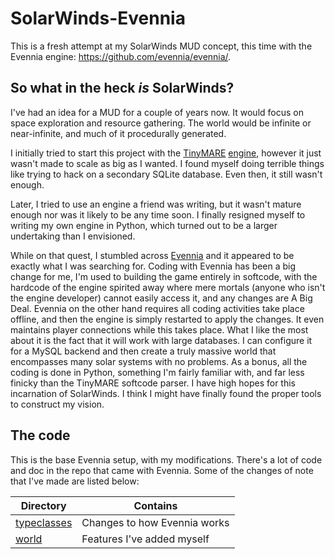 # SolarWinds-Evennia

This is a fresh attempt at my SolarWinds MUD concept, this time with the
Evennia engine: https://github.com/evennia/evennia/.

## So what in the heck _is_ SolarWinds?

I've had an idea for a MUD for a couple of years now. It would focus on space
exploration and resource gathering. The world would be infinite or
near-infinite, and much of it procedurally generated.

I initially tried to start this project with the
[TinyMARE](http://mare.qbfreak.net/TinyMARE/WhatIsTinyMARE)
[engine](https://github.com/klynastor/tinymare), however it just wasn't made to
scale as big as I wanted. I found myself doing terrible things like trying to
hack on a secondary SQLite database. Even then, it still wasn't enough.

Later, I tried to use an engine a friend was writing, but it wasn't mature
enough nor was it likely to be any time soon. I finally resigned myself to
writing my own engine in Python, which turned out to be a larger undertaking
than I envisioned.

While on that quest, I stumbled across [Evennia](http://www.evennia.com/) and
it appeared to be exactly what I was searching for. Coding with Evennia has
been a big change for me, I'm used to building the game entirely in softcode,
with the hardcode of the engine spirited away where mere mortals (anyone who
isn't the engine developer) cannot easily access it, and any changes are
A Big Deal. Evennia on the other hand requires all coding activities take place
offline, and then the engine is simply restarted to apply the changes. It even
maintains player connections while this takes place. What I like the most about
it is the fact that it will work with large databases. I can configure it for
a MySQL backend and then create a truly massive world that encompasses many
solar systems with no problems. As a bonus, all the coding is done in Python,
something I'm fairly familiar with, and far less finicky than the TinyMARE
softcode parser. I have high hopes for this incarnation of SolarWinds.
I think I might have finally found the proper tools to construct my vision.

## The code

This is the base Evennia setup, with my modifications. There's a lot of code
and doc in the repo that came with Evennia. Some of the changes of note that
I've made are listed below:


| Directory | Contains |
|---|---|
| [typeclasses](typeclasses) | Changes to how Evennia works |
| [world](world) | Features I've added myself |
